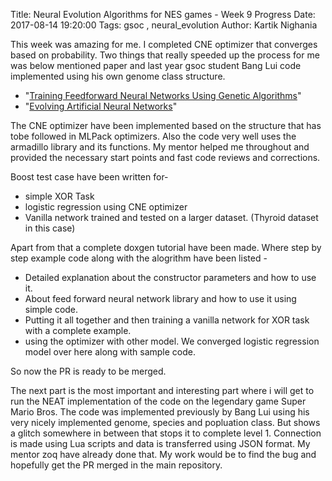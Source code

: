 Title: Neural Evolution Algorithms for NES games - Week 9 Progress
Date: 2017-08-14 19:20:00
Tags: gsoc , neural_evolution
Author: Kartik Nighania

This week was amazing for me. I completed CNE optimizer that converges based on probability. Two things that really speeded
up the process for me was below mentioned paper and last year gsoc student Bang Lui code implemented using his own genome
class structure.  

- "[Training Feedforward Neural Networks Using Genetic Algorithms](http://www.ijcai.org/Proceedings/89-1/Papers/122.pdf)"
- "[Evolving Artificial Neural Networks](http://www.cs.bham.ac.uk/~axk/evoNN.pdf)"

The CNE optimizer have been implemented based on the structure that has tobe followed in MLPack optimizers. Also the code
very well uses the armadillo library and its functions.
My mentor helped me throughout and provided the necessary start points and fast code reviews and corrections.

Boost test case have been written for-

- simple XOR Task
- logistic regression using CNE optimizer
- Vanilla network trained and tested on a larger dataset. (Thyroid dataset in this case)

Apart from that a complete doxgen tutorial have been made. Where step by step example code along with the alogrithm have 
been listed -

- Detailed explanation about the constructor parameters and how to use it.
- About feed forward neural network library and how to use it using simple code.
- Putting it all together and then training a vanilla network for XOR task with a complete example.
- using the optimizer with other model. We converged logistic regression model over here along with sample code.

So now the PR is ready to be merged.

The next part is the most important and interesting part where i will get to run the NEAT implementation of the code 
on the legendary game Super Mario Bros. The code was implemented previously by Bang Lui using his very nicely implemented
genome, species and popluation class. But shows a glitch somewhere in between that stops it to complete level 1. 
Connection is made using Lua scripts and data is transferred using JSON format. My mentor zoq have already done that.
My work would be to find the bug and hopefully get the PR merged in the main repository. 